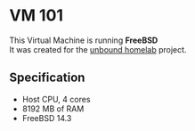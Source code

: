 # VM 101

This Virtual Machine is running **FreeBSD**  
It was created for the [unbound homelab](https://github.com/andreansx/unbound-homelab) project.

## Specification

- Host CPU, 4 cores
- 8192 MB of RAM
- FreeBSD 14.3 
